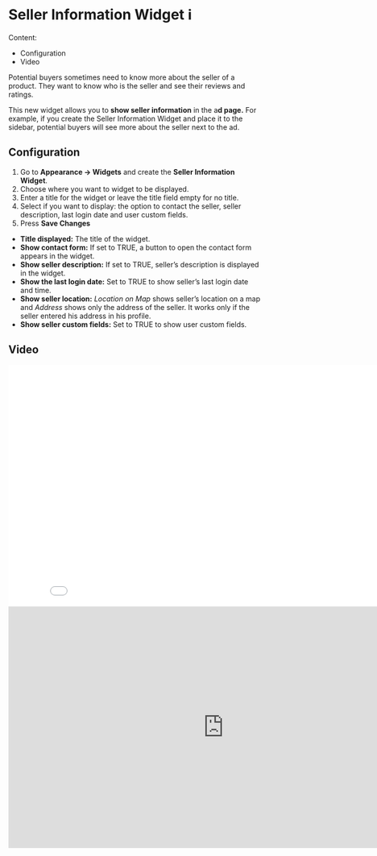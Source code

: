 # Seller Information Widget ℹ️

Content:
-   Configuration
- Video

Potential buyers sometimes need to know more about the seller of a product. They want to know who is the seller and see their reviews and ratings.

This new widget allows you to **show seller information** in the a**d page.** 
For example, if you create the Seller Information Widget and place it to the sidebar, potential buyers will see more about the seller next to the ad.

## Configuration

1.  Go to  **Appearance -> Widgets**  and create the  **Seller Information Widget**.
2.  Choose where you want to widget to be displayed.
3.  Enter a title for the widget or leave the title field empty for no title.
4.  Select if you want to display: the option to contact the seller, seller description, last login date and user custom fields.
5.  Press  **Save Changes**


-   **Title displayed:**  The title of the widget.
-   **Show contact form:**  If set to TRUE, a button to open the contact form appears in the widget.
-   **Show seller description:**  If set to TRUE, seller’s description is displayed in the widget.
-   **Show the last login date:**  Set to TRUE to show seller’s last login date and time.
-   **Show seller location:**  _Location on Map_  shows seller’s location on a map and  _Address_  shows only the address of the seller. It works only if the seller entered his address in his profile.
-   **Show seller custom fields:**  Set to TRUE to show user custom fields.

## Video

<iframe width="854" height="480" src="[https://www.youtube.com/embed/9eiKkCd2Y1M](https://www.youtube.com/embed/9eiKkCd2Y1M)" frameborder="0" allow="accelerometer; autoplay; encrypted-media; gyroscope; picture-in-picture" allowfullscreen></iframe>

<iframe width="854" height="480" src="https://www.youtube.com/embed/9eiKkCd2Y1M" frameborder="0" allow="accelerometer; autoplay; encrypted-media; gyroscope; picture-in-picture" allowfullscreen></iframe>
